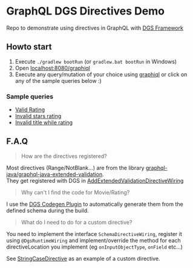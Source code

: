 # GraphQL DGS Directives Demo
Repo to demonstrate using directives in GraphQL with [DGS Framework](https://netflix.github.io/dgs/)


## Howto start

1. Execute `./gradlew bootRun` (or `gradlew.bat bootRun` in Windows)
2. Open [localhost:8080/graphiql](http://localhost:8080/graphiql)
3. Execute any query/mutation of your choice using [graphiql](https://github.com/graphql/graphiql) or click on any of the sample queries below :)

### Sample queries
- [Valid Rating](http://localhost:8080/graphiql?query=mutation%20%7B%0A%20%20addRating(rating%3A%20%7Btitle%3A%20%22Inception%22%2C%20stars%3A%205%7D)%7B%0A%20%20%20%20stars%0A%20%20%7D%0A%7D%0A)
- [Invalid stars rating](http://localhost:8080/graphiql?query=mutation%20%7B%0A%20%20addRating(rating%3A%20%7Btitle%3A%20%22Inception%22%2C%20stars%3A%2010%7D)%7B%0A%20%20%20%20stars%0A%20%20%7D%0A%7D%0A)
- [Invalid title while rating](http://localhost:8080/graphiql?query=mutation%20%7B%0A%20%20addRating(rating%3A%20%7Btitle%3A%20%22%22%2C%20stars%3A%205%7D)%7B%0A%20%20%20%20stars%0A%20%20%7D%0A%7D%0A)

## F.A.Q

>How are the directives registered?

Most directives (Range/NotBlank...) are from the library [graphql-java/graphql-java-extended-validation](https://github.com/graphql-java/graphql-java-extended-validation).  
They get registered with DGS in [AddExtendedValidationDirectiveWiring](src/main/kotlin/com/github/wtfjoke/dgsDirectivesExamples/graphql/directives/wirings/AddExtendedValidationDirectiveWiring.kt)

>Why can't I find the code for Movie/Rating?  

I use the [DGS Codegen Plugin](https://netflix.github.io/dgs/generating-code-from-schema/) to automatically generate them from the defined schema during the build.

>What do I need to do for a custom directive?  

You need to implement the interface `SchemaDirectiveWiring`, register it using `@DgsRuntimeWiring` and implement/override the method for each directiveLocation you implement (eg `onInputObjectType`, `onField` etc...)  

See [StringCaseDirective](src/main/kotlin/com/github/wtfjoke/dgsDirectivesExamples/graphql/directives/StringCaseDirective.kt) as an example of a custom directive.
